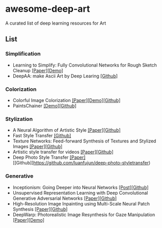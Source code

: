 # awesome-deep-art
A curated list of deep learning resources for Art

## List

### Simplification
* Learning to Simplify: Fully Convolutional Networks for Rough Sketch Cleanup [[Paper]](http://hi.cs.waseda.ac.jp/~esimo/publications/SimoSerraSIGGRAPH2016.pdf)[[Demo]](http://hi.cs.waseda.ac.jp:8081/)
* DeepAA: make Ascii Art by Deep Learing [[Github]](https://github.com/OsciiArt/DeepAA)

### Colorization
* Colorful Image Colorization [[Paper]](https://arxiv.org/pdf/1603.08511.pdf)[[Demo]](http://demos.algorithmia.com/colorize-photos/)[[Github]](https://github.com/richzhang/colorization)
* PaintsChainer [[Demo]](http://paintschainer.preferred.tech/)[[Github]](https://github.com/pfnet/PaintsChainer)

### Stylization
* A Neural Algorithm of Artistic Style [[Paper]](https://arxiv.org/pdf/1508.06576v2.pdf)[[Github]](https://github.com/jcjohnson/neural-style)
* Fast Style Transfer [[Github]](https://github.com/lengstrom/fast-style-transfer)
* Texture Networks: Feed-forward Synthesis of Textures and Stylized Images [[Paper]](https://arxiv.org/abs/1603.03417)[[Github]](https://github.com/DmitryUlyanov/texture_nets)
* Artistic style transfer for videos [[Paper]](https://arxiv.org/abs/1604.08610)[[Github]](https://github.com/manuelruder/artistic-videos)
* Deep Photo Style Transfer [[Paper]](https://arxiv.org/abs/1703.07511)[[Github]]https://github.com/luanfujun/deep-photo-styletransfer)

### Generative
* Inceptionism: Going Deeper into Neural Networks [[Post]](https://research.googleblog.com/2015/06/inceptionism-going-deeper-into-neural.html)[[Github]](https://github.com/google/deepdream)
* Unsupervised Representation Learning with Deep Convolutional Generative Adversarial Networks [[Paper]](https://arxiv.org/abs/1511.06434)[[Github]](https://github.com/Newmu/dcgan_code)
* High-Resolution Image Inpainting using Multi-Scale Neural Patch Synthesis [[Paper]](https://arxiv.org/abs/1611.09969)[[Github]](https://github.com/leehomyc/High-Res-Neural-Inpainting)
* DeepWarp: Photorealistic Image Resynthesis for Gaze Manipulation [[Paper]](http://sites.skoltech.ru/compvision/projects/deepwarp/files/deepwarp_eccv2016.pdf)[[Demo]](http://sites.skoltech.ru/compvision/projects/deepwarp/)
